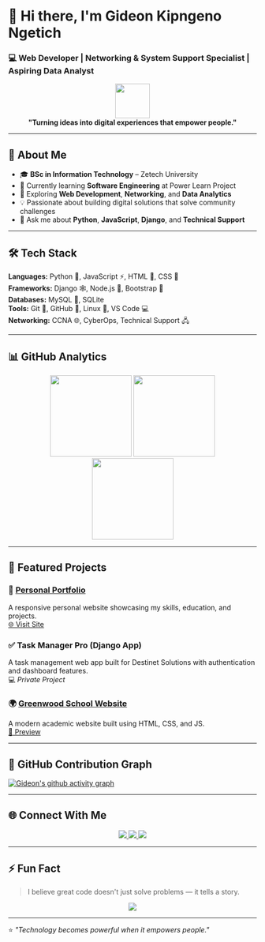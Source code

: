# 👋 Hi there, I'm Gideon Kipngeno Ngetich

### 💻 Web Developer | Networking & System Support Specialist | Aspiring Data Analyst

<p align="center">
  <img src="https://github.com/ashutosh00710/ashutosh00710/raw/master/assets/developer.gif" width="70">
  <br/>
  <b>"Turning ideas into digital experiences that empower people."</b>
</p>

---

## 🚀 About Me
- 🎓 **BSc in Information Technology** – Zetech University  
- 🧠 Currently learning **Software Engineering** at Power Learn Project  
- 🌱 Exploring **Web Development**, **Networking**, and **Data Analytics**  
- 💡 Passionate about building digital solutions that solve community challenges  
- 💬 Ask me about **Python**, **JavaScript**, **Django**, and **Technical Support**

---

## 🛠️ Tech Stack

**Languages:** Python 🐍, JavaScript ⚡, HTML 🧱, CSS 🎨  
**Frameworks:** Django 🕸️, Node.js 🚀, Bootstrap 💎  
**Databases:** MySQL 💾, SQLite  
**Tools:** Git 🧰, GitHub 🐙, Linux 🐧, VS Code 💻  
**Networking:** CCNA 🌐, CyberOps, Technical Support 🖧

---

## 📊 GitHub Analytics

<p align="center">
  <img src="https://github-readme-stats.vercel.app/api?username=Gideon-Kipngeno&show_icons=true&theme=tokyonight&hide_border=true" height="165">
  <img src="https://github-readme-streak-stats.herokuapp.com/?user=Gideon-Kipngeno&theme=tokyonight&hide_border=true" height="165">
  <br/>
  <img src="https://github-readme-stats.vercel.app/api/top-langs/?username=Gideon-Kipngeno&layout=compact&theme=tokyonight&hide_border=true" height="165">
</p>

---

## 🌟 Featured Projects

### 🧭 [Personal Portfolio](https://gideon-kipngeno.github.io/GIDEON_K_N/)
A responsive personal website showcasing my skills, education, and projects.  
[🌐 Visit Site](https://gideon-kipngeno.github.io/GIDEON_K_N/)

### ✅ Task Manager Pro (Django App)
A task management web app built for Destinet Solutions with authentication and dashboard features.  
💻 *Private Project*

### 🌍 [Greenwood School Website](https://gideon-kipngeno.github.io/Greenwood/)
A modern academic website built using HTML, CSS, and JS.  
[🔗 Preview](https://gideon-kipngeno.github.io/Greenwood/)

---

## 🧩 GitHub Contribution Graph

[![Gideon's github activity graph](https://github-readme-activity-graph.vercel.app/graph?username=Gideon-Kipngeno&theme=tokyo-night&hide_border=true)](https://github.com/Gideon-Kipngeno)

---

## 🌐 Connect With Me

<p align="center">
  <a href="mailto:giddykipngeno5@gmail.com">
    <img src="https://img.shields.io/badge/Email-Contact%20Me-red?style=for-the-badge&logo=gmail">
  </a>
  <a href="https://linkedin.com/in/gideon-k-ngetich">
    <img src="https://img.shields.io/badge/LinkedIn-Gideon%20Ngetich-blue?style=for-the-badge&logo=linkedin">
  </a>
  <a href="https://gideon-kipngeno.github.io/portfolio/">
    <img src="https://img.shields.io/badge/Portfolio-Visit-green?style=for-the-badge&logo=google-chrome">
  </a>
</p>

---

## ⚡ Fun Fact
> I believe great code doesn't just solve problems — it tells a story.

<p align="center">
  <img src="https://komarev.com/ghpvc/?username=Gideon-Kipngeno&color=brightgreen&style=for-the-badge">
</p>

---

⭐️ *"Technology becomes powerful when it empowers people."*
